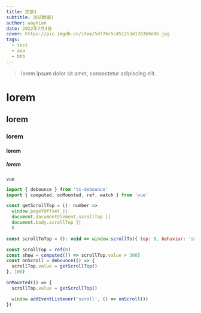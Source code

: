 ```yaml
---
title: 文章1
subtitle: 测试数据1
author: waynian
date: 2022年7月4日
cover: https://pic.imgdb.cn/item/5d776c5c451253d1783b9e9b.jpg
tags: 
  - test
  - aaa
  - bbb
---
```


> lorem ipsum dolor sit amet, consectetur adipiscing elit.

# lorem
## lorem
### lorem
#### lorem
##### lorem

`vue`

```js
import { debounce } from 'ts-debounce'
import { computed, onMounted, ref, watch } from 'vue'

const getScrollTop = (): number =>
  window.pageYOffset ||
  document.documentElement.scrollTop ||
  document.body.scrollTop ||
  0

const scrollToTop = (): void => window.scrollTo({ top: 0, behavior: 'smooth' })

const scrollTop = ref(0)
const show = computed(() => scrollTop.value > 300)
const onScroll = debounce(() => {
  scrollTop.value = getScrollTop()
}, 100)

onMounted(() => {
  scrollTop.value = getScrollTop()

  window.addEventListener('scroll', () => onScroll())
})
```